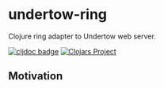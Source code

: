 # undertow-ring

Clojure ring adapter to Undertow web server.

[![cljdoc badge](https://cljdoc.org/badge/com.github.strojure/undertow-ring)](https://cljdoc.org/d/com.github.strojure/undertow-ring)
[![Clojars Project](https://img.shields.io/clojars/v/com.github.strojure/undertow-ring.svg)](https://clojars.org/com.github.strojure/undertow-ring)

## Motivation
